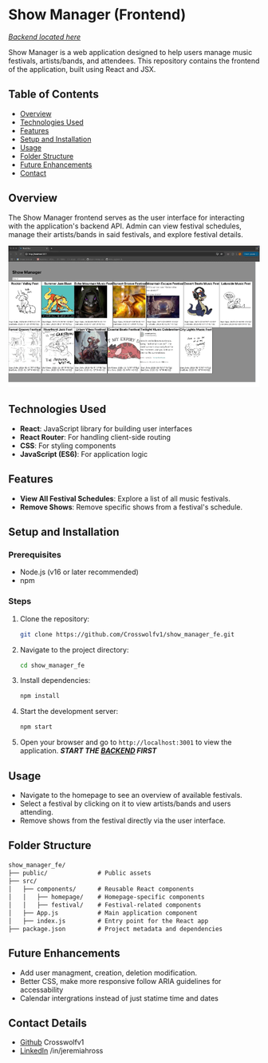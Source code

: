 # Show Manager (Frontend)
*[Backend located here](https://github.com/Crosswolfv1/show_manager_be)*

Show Manager is a web application designed to help users manage music festivals, artists/bands, and attendees. This repository contains the frontend of the application, built using React and JSX.

## Table of Contents
- [Overview](#overview)
- [Technologies Used](#technologies-used)
- [Features](#features)
- [Setup and Installation](#setup-and-installation)
- [Usage](#usage)
- [Folder Structure](#folder-structure)
- [Future Enhancements](#future-enhancements)
- [Contact](#contact_details)

## Overview
The Show Manager frontend serves as the user interface for interacting with the application's backend API. Admin can view festival schedules, manage their artists/bands in said festivals, and explore festival details.

![Demo Gif](public/festivalgif.gif)

## Technologies Used
- **React**: JavaScript library for building user interfaces
- **React Router**: For handling client-side routing
- **CSS**: For styling components
- **JavaScript (ES6)**: For application logic

## Features
- **View All Festival Schedules**: Explore a list of all music festivals.
- **Remove Shows**: Remove specific shows from a festival's schedule.

## Setup and Installation

### Prerequisites
- Node.js (v16 or later recommended)
- npm 

### Steps
1. Clone the repository:
   ```bash
   git clone https://github.com/Crosswolfv1/show_manager_fe.git
   ```
2. Navigate to the project directory:
   ```bash
   cd show_manager_fe
   ```
3. Install dependencies:
   ```bash
   npm install
   ```
4. Start the development server:
   ```bash
   npm start
   ```
5. Open your browser and go to `http://localhost:3001` to view the application. ***START THE [BACKEND](https://github.com/Crosswolfv1/show_manager_be) FIRST***

## Usage
- Navigate to the homepage to see an overview of available festivals.
- Select a festival by clicking on it to view artists/bands and users attending.
- Remove shows from the festival directly via the user interface.

## Folder Structure
```
show_manager_fe/
├── public/              # Public assets
├── src/
│   ├── components/      # Reusable React components
│   │   ├── homepage/    # Homepage-specific components
│   │   ├── festival/    # Festival-related components
│   ├── App.js           # Main application component
│   ├── index.js         # Entry point for the React app
├── package.json         # Project metadata and dependencies
```

## Future Enhancements
- Add user managment, creation, deletion modification.
- Better CSS, make more responsive follow ARIA guidelines for accessability
- Calendar intergrations instead of just statime time and dates

## Contact Details
- [Github](https://github.com/Crosswolfv1) Crosswolfv1
- [LinkedIn](https://www.linkedin.com/in/jeremiahross/) /in/jeremiahross
